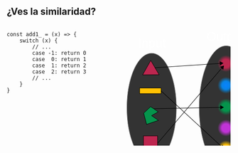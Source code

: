 <h2>
¿Ves la similaridad?
</h2>

<div style="float:left;width:50%;">
<pre><code class="lang-js hljs javascript">const add1_ = (x) => {
    switch (x) {
        // ...
        case -1: return 0
        case  0: return 1
        case  1: return 2
        case  2: return 3
        // ...
    }
}</code></pre>
</div>
<div style="float:left;width:50%;">
<svg xmlns="http://www.w3.org/2000/svg" width="321" height="345" xmlns:xlink="http://www.w3.org/1999/xlink">
  <defs>
    <linearGradient id="ax">
      <stop offset="0" stop-color="#ffc103"/>
      <stop offset=".5" stop-color="#ffc103"/>
      <stop offset="1" stop-color="#ffc103" stop-opacity="0"/>
    </linearGradient>
    <linearGradient id="bx">
      <stop offset="0" stop-color="#c033d6"/>
      <stop offset=".5" stop-color="#c033d6"/>
      <stop offset="1" stop-color="#c033d6" stop-opacity="0"/>
    </linearGradient>
    <linearGradient id="ex">
      <stop offset="0" stop-color="#05944c"/>
      <stop offset=".5" stop-color="#05944c"/>
      <stop offset="1" stop-color="#05944c" stop-opacity="0"/>
    </linearGradient>
    <linearGradient id="dx">
      <stop offset="0" stop-color="#0983ff"/>
      <stop offset=".5" stop-color="#0783e6"/>
      <stop offset="1" stop-color="#0683cd" stop-opacity="0"/>
    </linearGradient>
    <linearGradient id="cx">
      <stop offset="0" stop-color="#bd264f"/>
      <stop offset=".5" stop-color="#bd264f"/>
      <stop offset="1" stop-color="#bd264f" stop-opacity="0"/>
    </linearGradient>
    <radialGradient id="jx" cx="263.65" cy="113.425" r="18.688" xlink:href="#ax" fx="263.65" fy="113.425" gradientUnits="userSpaceOnUse"/>
    <radialGradient id="ix" cx="263.65" cy="113.425" r="18.688" xlink:href="#bx" fx="263.65" fy="113.425" gradientUnits="userSpaceOnUse"/>
    <radialGradient id="fx" cx="263.65" cy="113.425" r="18.688" xlink:href="#cx" fx="263.65" fy="113.425" gradientUnits="userSpaceOnUse"/>
    <radialGradient id="gx" cx="263.65" cy="113.425" r="18.688" xlink:href="#dx" fx="263.65" fy="113.425" gradientUnits="userSpaceOnUse"/>
    <radialGradient id="hx" cx="263.65" cy="113.425" r="18.688" xlink:href="#ex" fx="263.65" fy="113.425" gradientUnits="userSpaceOnUse"/>
  </defs>

  <g>
    <text fill="#fff" font-size="28" font-family="sans-serif"><tspan x="75" y="50" text-anchor="middle">Input</tspan></text>
    <path fill="#333" stroke="#969696" stroke-width="1" d="M130.088 185.937c0 67.784-24.987 122.734-55.81 122.734-30.824 0-55.81-54.95-55.81-122.73 0-67.784 24.986-122.733 55.81-122.733 30.823 0 55.81 54.95 55.81 122.733z"/>
    <path fill="#bd264f" stroke="#000" stroke-width="1" d="M91.198 111.69l-18.61.138-18.608.137 9.186-16.184L72.35 79.6l9.425 16.047z"/>
    <path fill="#ffc103" stroke="#000" stroke-width="1" d="M47.256 141.49h48.487v12.628H47.256z"/>
    <path fill="#05944c" stroke="#000" stroke-width="1" d="M89.177 195.028l-17.172-11.616-15.658 14.647 6.566 25.25 26.77-9.09-15.658-10.607z"/>
    <path fill="#bd264f" stroke="#000" stroke-width="1" d="M55.842 249.072h31.82v31.315h-31.82z"/>
  </g>
  <g>
    <text fill="#fff" font-size="28" font-family="sans-serif"><tspan x="240" y="35" text-anchor="middle">Output</tspan></text>
    <path fill="#333" stroke="#969696" stroke-width="1" d="M303 185.937c0 76.99-27.25 139.4-60.862 139.4-33.613 0-60.862-62.41-60.862-139.4 0-76.99 27.25-139.4 60.862-139.4 33.613 0 60.862 62.41 60.862 139.4z"/>
    <path fill="url(#fx)" d="M282.338 113.425c0 10.32-8.367 18.688-18.688 18.688-10.32 0-18.688-8.367-18.688-18.688 0-10.32 8.367-18.687 18.688-18.687 10.32 0 18.688 8.366 18.688 18.687z" transform="translate(-21.96 -26.988)"/>
    <path fill="url(#gx)" d="M282.338 113.425c0 10.32-8.367 18.688-18.688 18.688-10.32 0-18.688-8.367-18.688-18.688 0-10.32 8.367-18.687 18.688-18.687 10.32 0 18.688 8.366 18.688 18.687z" transform="translate(-21.96 22.004)"/>
    <path fill="url(#hx)" d="M282.338 113.425c0 10.32-8.367 18.688-18.688 18.688-10.32 0-18.688-8.367-18.688-18.688 0-10.32 8.367-18.687 18.688-18.687 10.32 0 18.688 8.366 18.688 18.687z" transform="translate(-21.96 70.49)"/>
    <path fill="url(#ix)" d="M282.338 113.425c0 10.32-8.367 18.688-18.688 18.688-10.32 0-18.688-8.367-18.688-18.688 0-10.32 8.367-18.687 18.688-18.687 10.32 0 18.688 8.366 18.688 18.687z" transform="translate(-21.96 117.97)"/>
    <path fill="url(#jx)" d="M282.338 113.425c0 10.32-8.367 18.688-18.688 18.688-10.32 0-18.688-8.367-18.688-18.688 0-10.32 8.367-18.687 18.688-18.687 10.32 0 18.688 8.366 18.688 18.687z" transform="translate(-21.96 164.94)"/>
  </g>

  <g>
    <path d="M230.55 85.418L81.582 95.543l.062 1 149-10.125-.094-1z"/>
    <path stroke="#000" stroke-width="1" d="M235.204 85.62l-6.634 4.46-.54-7.983 7.174 3.523z"/>
    <path d="M233.238 94.7L87.268 265.417l.782.656 145.97-170.72-.782-.655z"/>
    <path stroke="#000" stroke-width="1" d="M236.63 91.515l-1.458 7.86-6.08-5.2 7.537-2.66z"/>
    <path d="M231.613 184.418l-152.563 3.03.03 1 152.533-3.03v-1z"/>
    <path stroke="#000" stroke-width="1" d="M236.224 184.835l-6.84 4.137-.158-8 6.998 3.863z"/>
    <path d="M95.582 147.168l-.688.75L232.8 274.698l.657-.75L95.582 147.17z"/>
    <path stroke="#000" stroke-width="1" d="M236.522 277.45l-7.8-1.74 5.413-5.89 2.387 7.63z"/>
  </g>

</svg>
</div>
